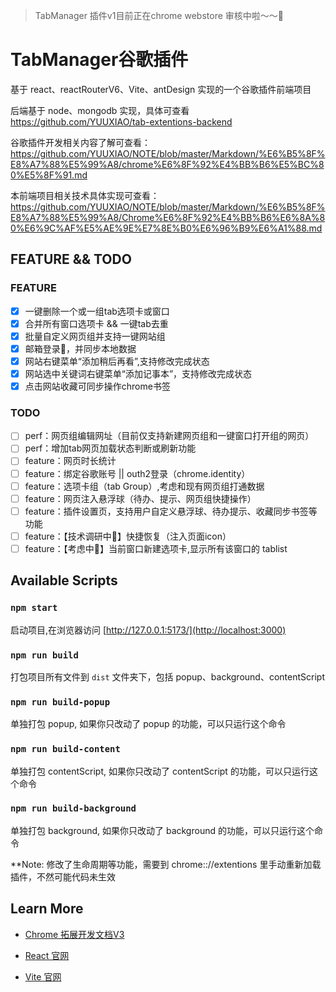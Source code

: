 > TabManager 插件v1目前正在chrome webstore 审核中啦～～🎈

# TabManager谷歌插件

基于 react、reactRouterV6、Vite、antDesign 实现的一个谷歌插件前端项目

后端基于 node、mongodb 实现，具体可查看 https://github.com/YUUXIAO/tab-extentions-backend

谷歌插件开发相关内容了解可查看：https://github.com/YUUXIAO/NOTE/blob/master/Markdown/%E6%B5%8F%E8%A7%88%E5%99%A8/chrome%E6%8F%92%E4%BB%B6%E5%BC%80%E5%8F%91.md

本前端项目相关技术具体实现可查看：https://github.com/YUUXIAO/NOTE/blob/master/Markdown/%E6%B5%8F%E8%A7%88%E5%99%A8/Chrome%E6%8F%92%E4%BB%B6%E6%8A%80%E6%9C%AF%E5%AE%9E%E7%8E%B0%E6%96%B9%E6%A1%88.md

## FEATURE && TODO

### FEATURE

- [x] 一键删除一个或一组tab选项卡或窗口
- [x] 合并所有窗口选项卡 && 一键tab去重
- [x] 批量自定义网页组并支持一键网站组
- [x] 邮箱登录📮，并同步本地数据
- [x] 网站右键菜单“添加稍后再看”,支持修改完成状态
- [x] 网站选中关键词右键菜单“添加记事本”，支持修改完成状态
- [x] 点击网站收藏可同步操作chrome书签

### TODO

- [ ] perf：网页组编辑网址（目前仅支持新建网页组和一键窗口打开组的网页）
- [ ] perf：增加tab网页加载状态判断或刷新功能
- [ ] feature：网页时长统计
- [ ] feature：绑定谷歌账号 || outh2登录（chrome.identity）
- [ ] feature：选项卡组（tab Group）,考虑和现有网页组打通数据
- [ ] feature：网页注入悬浮球（待办、提示、网页组快捷操作）
- [ ] feature：插件设置页，支持用户自定义悬浮球、待办提示、收藏同步书签等功能
- [ ] feature：【技术调研中💭】快捷恢复（注入页面icon）
- [ ] feature：【考虑中💭】当前窗口新建选项卡,显示所有该窗口的 tablist

## Available Scripts

### `npm start`

启动项目,在浏览器访问 [http://127.0.0.1:5173/](http://localhost:3000)

### `npm run build`

打包项目所有文件到 `dist` 文件夹下，包括 popup、background、contentScript

### `npm run build-popup`

单独打包 popup, 如果你只改动了 popup 的功能，可以只运行这个命令

### `npm run build-content`

单独打包 contentScript, 如果你只改动了 contentScript 的功能，可以只运行这个命令

### `npm run build-background`

单独打包 background, 如果你只改动了 background 的功能，可以只运行这个命令

\*\*Note: 修改了生命周期等功能，需要到 chrome:://extentions 里手动重新加载插件，不然可能代码未生效

## Learn More

- [Chrome 拓展开发文档V3](https://developer.chrome.com/docs/extensions/reference/api?hl=zh-cn)

- [React 官网](https://reactjs.org/)
- [Vite 官网](https://cn.vitejs.dev/config/)

